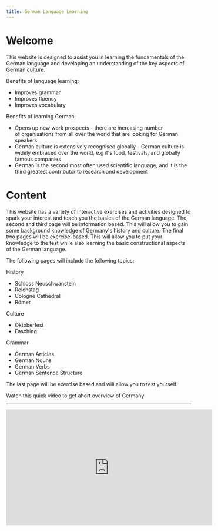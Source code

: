 ```yaml
---
title: German Language Learning
---
```


<h1>Welcome</h1>
<p> This website is designed to assist you in learning the fundamentals of the German language and developing an understanding of the key aspects of German culture.
</p>

<p>Benefits of language learning:</p>
<ul>
<li>Improves grammar</li>
<li>Improves fluency</li>
<li>Improves vocabulary&nbsp;</li>
</ul>

<p>Benefits of learning German:</p>
<ul>
<li>Opens up new work prospects - there are increasing number of organisations from all over the world that are looking for German speakers</li>
<li>German culture is extensively recognised globally - German culture is widely embraced over the world, e.g it's food, festivals, and globally famous companies</li>
<li>German is the second most often used scientific language, and it is the third greatest contributor to research and development</li>
</ul>



<h1>Content</h1>
<p>This website has a variety of interactive exercises and activities designed to spark your interest and teach you the basics of the German language. The second and third page will be information based. This will allow you to gain some background knowledge of Germany's history and culture. The final two pages will be exercise-based. This will allow you to put your knowledge to the test while also learning the basic constructional aspects of the German language.
<p> The following pages will include the following topics:
<p> History 
<ul>
<li>Schloss Neuschwanstein</li>
<li>Reichstag</li>
<li>Cologne Cathedral</li>
<li>Römer</li>
</ul>
<p> Culture 
<ul>
<li>Oktoberfest</li>
<li>Fasching</li>  
</ul>
<p> Grammar 
<ul>
<li>German Articles</li>
<li>German Nouns</li>
<li>German Verbs</li>  
<li>German Sentence Structure</li>  
</ul>  

<p>The last page will be exercise based and will allow you to test yourself.</p>

<p>Watch this quick video to get ahort overview of Germany</p>
<hr>
<iframe width="560" height="315" src="https://www.youtube.com/embed/D7e8sv7lFeY" title="YouTube video player" frameborder="0" allow="accelerometer; autoplay; clipboard-write; encrypted-media; gyroscope; picture-in-picture" allowfullscreen></iframe</body>


